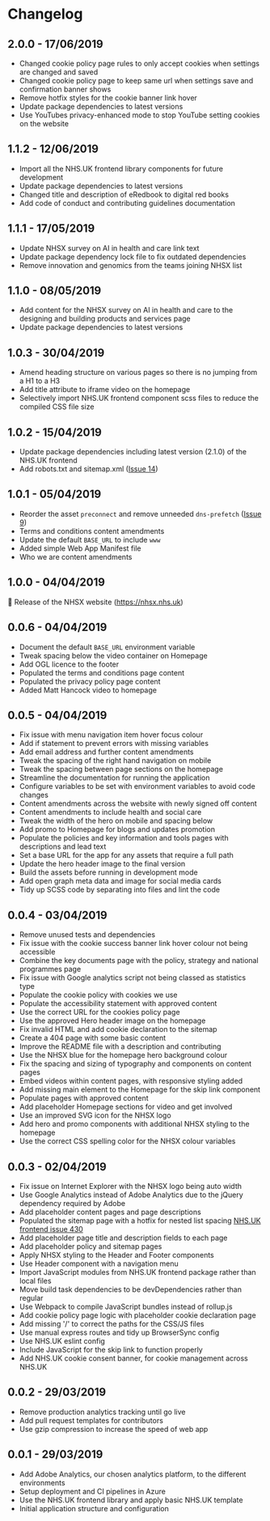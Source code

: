# Changelog

## 2.0.0 - 17/06/2019

- Changed cookie policy page rules to only accept cookies when settings are changed and saved
- Changed cookie policy page to keep same url when settings save and confirmation banner shows
- Remove hotfix styles for the cookie banner link hover
- Update package dependencies to latest versions
- Use YouTubes privacy-enhanced mode to stop YouTube setting cookies on the website

## 1.1.2 - 12/06/2019

- Import all the NHS.UK frontend library components for future development
- Update package dependencies to latest versions
- Changed title and description of eRedbook to digital red books
- Add code of conduct and contributing guidelines documentation

## 1.1.1 - 17/05/2019

- Update NHSX survey on AI in health and care link text
- Update package dependency lock file to fix outdated dependencies
- Remove innovation and genomics from the teams joining NHSX list

## 1.1.0 - 08/05/2019

- Add content for the NHSX survey on AI in health and care to the designing and building products and services page 
- Update package dependencies to latest versions

## 1.0.3 - 30/04/2019

- Amend heading structure on various pages so there is no jumping from a H1 to a H3
- Add title attribute to iframe video on the homepage
- Selectively import NHS.UK frontend component scss files to reduce the compiled CSS file size

## 1.0.2 - 15/04/2019

- Update package dependencies including latest version (2.1.0) of the NHS.UK frontend
- Add robots.txt and sitemap.xml ([Issue 14](https://github.com/nhsx/nhsx-website/issues/14))

## 1.0.1 - 05/04/2019

- Reorder the asset `preconnect` and remove unneeded `dns-prefetch` ([Issue 9](https://github.com/nhsx/nhsx-website/issues/9))
- Terms and conditions content amendments
- Update the default `BASE_URL` to include `www`
- Added simple Web App Manifest file
- Who we are content amendments

## 1.0.0 - 04/04/2019

:rocket: Release of the NHSX website (https://nhsx.nhs.uk)

## 0.0.6 - 04/04/2019

- Document the default `BASE_URL` environment variable
- Tweak spacing below the video container on Homepage
- Add OGL licence to the footer
- Populated the terms and conditions page content
- Populated the privacy policy page content
- Added Matt Hancock video to homepage

## 0.0.5 - 04/04/2019

- Fix issue with menu navigation item hover focus colour
- Add if statement to prevent errors with missing variables
- Add email address and further content amendments
- Tweak the spacing of the right hand navigation on mobile
- Tweak the spacing between page sections on the homepage
- Streamline the documentation for running the application
- Configure variables to be set with environment variables to avoid code changes
- Content amendments across the website with newly signed off content
- Content amendments to include health and social care
- Tweak the width of the hero on mobile and spacing below
- Add promo to Homepage for blogs and updates promotion
- Populate the policies and key information and tools pages with descriptions and lead text
- Set a base URL for the app for any assets that require a full path
- Update the hero header image to the final version
- Build the assets before running in development mode
- Add open graph meta data and image for social media cards
- Tidy up SCSS code by separating into files and lint the code

## 0.0.4 - 03/04/2019

- Remove unused tests and dependencies
- Fix issue with the cookie success banner link hover colour not being accessible
- Combine the key documents page with the policy, strategy and national programmes page
- Fix issue with Google analytics script not being classed as statistics type
- Populate the cookie policy with cookies we use
- Populate the accessibility statement with approved content
- Use the correct URL for the cookies policy page
- Use the approved Hero header image on the homepage
- Fix invalid HTML and add cookie declaration to the sitemap
- Create a 404 page with some basic content
- Improve the README file with a description and contributing
- Use the NHSX blue for the homepage hero background colour
- Fix the spacing and sizing of typography and components on content pages
- Embed videos within content pages, with responsive styling added
- Add missing main element to the Homepage for the skip link component
- Populate pages with approved content
- Add placeholder Homepage sections for video and get involved
- Use an improved SVG icon for the NHSX logo
- Add hero and promo components with additional NHSX styling to the homepage
- Use the correct CSS spelling color for the NHSX colour variables

## 0.0.3 - 02/04/2019

- Fix issue on Internet Explorer with the NHSX logo being auto width
- Use Google Analytics instead of Adobe Analytics due to the jQuery dependency required by Adobe
- Add placeholder content pages and page descriptions
- Populated the sitemap page with a hotfix for nested list spacing [NHS.UK frontend issue 430](https://github.com/nhsuk/nhsuk-frontend/issues/430)
- Add placeholder page title and description fields to each page
- Add placeholder policy and sitemap pages
- Apply NHSX styling to the Header and Footer components
- Use Header component with a navigation menu
- Import JavaScript modules from NHS.UK frontend package rather than local files
- Move build task dependencies to be devDependencies rather than regular
- Use Webpack to compile JavaScript bundles instead of rollup.js
- Add cookie policy page logic with placeholder cookie declaration page
- Add missing '/' to correct the paths for the CSS/JS files
- Use manual express routes and tidy up BrowserSync config
- Use NHS.UK eslint config
- Include JavaScript for the skip link to function properly
- Add NHS.UK cookie consent banner, for cookie management across NHS.UK

## 0.0.2 - 29/03/2019

- Remove production analytics tracking until go live
- Add pull request templates for contributors
- Use gzip compression to increase the speed of web app

## 0.0.1 - 29/03/2019

- Add Adobe Analytics, our chosen analytics platform, to the different environments
- Setup deployment and CI pipelines in Azure
- Use the NHS.UK frontend library and apply basic NHS.UK template
- Initial application structure and configuration
